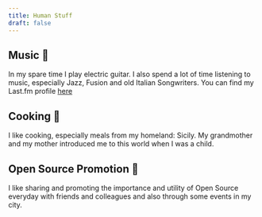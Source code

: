 ```yaml
---
title: Human Stuff
draft: false
---
```


## Music :guitar:
In my spare time I play electric guitar. I also spend a lot of time listening to music, especially Jazz, Fusion and old Italian Songwriters.
You can find my Last.fm profile [here](https://www.last.fm/user/herbrant_sh)

## Cooking :spaghetti:
I like cooking, especially meals from my homeland: Sicily. My grandmother and my mother introduced me to this world when I was a child.

## Open Source Promotion :penguin:
I like sharing and promoting the importance and utility of Open Source everyday with friends and colleagues and also through some events in my city.